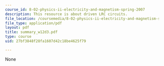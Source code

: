 ```yaml
---
course_id: 8-02-physics-ii-electricity-and-magnetism-spring-2007
description: This resource is about driven LRC circuits.
file_location: /coursemedia/8-02-physics-ii-electricity-and-magnetism-spring-2007/27bf3848f28fa1607d42c18be4625f79_summary_w12d3.pdf
file_type: application/pdf
layout: pdf
title: summary_w12d3.pdf
type: course
uid: 27bf3848f28fa1607d42c18be4625f79

---
```

None